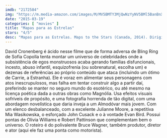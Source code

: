 ```yaml
---
imdb: "2172584"
img: "https://m.media-amazon.com/images/M/MV5BMTY3MjQwNzYyNV5BMl5BanBnXkFtZTgwNTY3NDQ5MzE@._V1_SY150_CR0,0,101,150_.jpg"
date: "2015-03-19"
categories: [ "movies" ]
title: "Mapas para as Estrelas"
stars: "4/5"
desc: "Mapas para as Estrelas. Maps to the Stars (Canada, 2014). Dirigido por David Cronenberg. Escrito por Bruce Wagner. Com Julianne Moore, Mia Wasikowska, John Cusack, Evan Bird, Olivia Williams, Robert Pattinson, Kiara Glasco, Sarah Gadon, Dawn Greenhalgh."
---
```

David Cronenberg é ácido nesse filme que de forma adversa de Bling Ring de Sofia Copolla tenta montar um universo de celebridades onde a subsistência de egos monstruosos acaba gerando famílias disfuncionais, incesto, abuso infantil, esquizofrenia (ou sobrenatural, escolha um) e dezenas de referências ao próprio conteúdo que ataca (incluindo um ótimo de Carrie, a Estranha). Ele é voraz em alimentar seus personagens com atos inescrupulosos, mas falha em tentar construir algo a partir daí, preferindo se manter no seguro mundo do esotérico, ou até mesmo na licença poética dada a outras obras como Magnólia. Usa efeitos visuais sofríveis de propósito, e uma fotografia horrenda de tão digital, com uma abordagem novelística que daria inveja a um Almodóvar mais jovem. Com um elenco desbalanceado, com a excelente Julianne Moore, a repetitiva Mia Wasikowska, o esforçado John Cusack e o à vontade Evan Bird. Possui pontas de Olivia Williams e Robert Pattinson que complementam bem o universo. O roteiro é do polivalente Bruce Wagner, também produtor, diretor e ator (aqui ele faz uma ponta como motorista).
